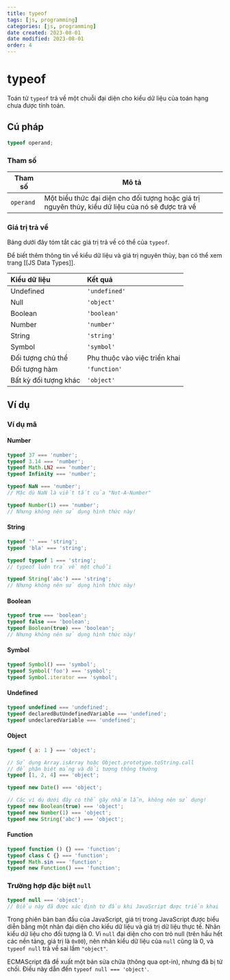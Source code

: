 ```yaml
---
title: typeof
tags: [js, programming]
categories: [js, programming]
date created: 2023-08-01
date modified: 2023-08-01
order: 4
---
```


# typeof

Toán tử `typeof` trả về một chuỗi đại diện cho kiểu dữ liệu của toán hạng chưa được tính toán.

## Cú pháp

```js
typeof operand;
```

### Tham số

| Tham số       | Mô tả                                          |
| ------------- | ---------------------------------------------- |
| `operand`   | Một biểu thức đại diện cho đối tượng hoặc giá trị nguyên thủy, kiểu dữ liệu của nó sẽ được trả về |

### Giá trị trả về

Bảng dưới đây tóm tắt các giá trị trả về có thể của `typeof`.

Để biết thêm thông tin về kiểu dữ liệu và giá trị nguyên thủy, bạn có thể xem trang [[JS Data Types]].

| Kiểu dữ liệu         | Kết quả                   |
| :------------------ | :----------------------- |
| Undefined           | `'undefined'`            |
| Null                | `'object'`               |
| Boolean             | `'boolean'`              |
| Number              | `'number'`               |
| String              | `'string'`               |
| Symbol              | `'symbol'`               |
| Đối tượng chủ thể   | Phụ thuộc vào việc triển khai |
| Đối tượng hàm        | `'function'`             |
| Bất kỳ đối tượng khác | `'object'`               |

## Ví dụ

### Ví dụ mã

#### Number

```js
typeof 37 === 'number';
typeof 3.14 === 'number';
typeof Math.LN2 === 'number';
typeof Infinity === 'number';

typeof NaN === 'number';
// Mặc dù NaN là viết tắt của "Not-A-Number"

typeof Number(1) === 'number';
// Nhưng không nên sử dụng hình thức này!
```

#### String

```js
typeof '' === 'string';
typeof 'bla' === 'string';

typeof typeof 1 === 'string';
// typeof luôn trả về một chuỗi

typeof String('abc') === 'string';
// Nhưng không nên sử dụng hình thức này!
```

#### Boolean

```js
typeof true === 'boolean';
typeof false === 'boolean';
typeof Boolean(true) === 'boolean';
// Nhưng không nên sử dụng hình thức này!
```

#### Symbol

```js
typeof Symbol() === 'symbol';
typeof Symbol('foo') === 'symbol';
typeof Symbol.iterator === 'symbol';
```

#### Undefined

```js
typeof undefined === 'undefined';
typeof declaredButUndefinedVariable === 'undefined';
typeof undeclaredVariable === 'undefined';
```

#### Object

```js
typeof { a: 1 } === 'object';

// Sử dụng Array.isArray hoặc Object.prototype.toString.call
// để phân biệt mảng và đối tượng thông thường
typeof [1, 2, 4] === 'object';

typeof new Date() === 'object';

// Các ví dụ dưới đây có thể gây nhầm lẫn, không nên sử dụng!
typeof new Boolean(true) === 'object';
typeof new Number(1) === 'object';
typeof new String('abc') === 'object';
```

#### Function

```js
typeof function () {} === 'function';
typeof class C {} === 'function';
typeof Math.sin === 'function';
typeof new Function() === 'function';
```

### Trường hợp đặc biệt `null`

```js
typeof null === 'object';
// Điều này đã được xác định từ đầu khi JavaScript được triển khai
```

Trong phiên bản ban đầu của JavaScript, giá trị trong JavaScript được biểu diễn bằng một nhãn đại diện cho kiểu dữ liệu và giá trị dữ liệu thực tế. Nhãn kiểu dữ liệu cho đối tượng là 0. Vì `null` đại diện cho con trỏ null (trên hầu hết các nền tảng, giá trị là `0x00`), nên nhãn kiểu dữ liệu của `null` cũng là 0, và `typeof null` trả về sai lầm `"object"`.

ECMAScript đã đề xuất một bản sửa chữa (thông qua opt-in), nhưng đã bị từ chối. Điều này dẫn đến `typeof null === 'object'`.
